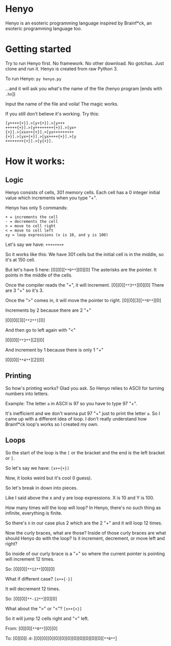# Henyo
Henyo is an esoteric programming language inspired by Brainf*ck, an esoteric programming language too.

# Getting started
Try to run Henyo first. No framework. No other download. No gotchas. Just clone and run it. Henyo is created from raw Python 3.

To run Henyo:
`py henyo.py`

...and it will ask you what's the name of the file (henyo program [ends with `.hn`])

Input the name of the file and voila! The magic works.

If you still don't believe it's working. Try this:
```
[y++++{+}].>[y+{+}].>[y+++
+++++{+}].>[y++++++++{+}].>[yx+
{+}].>[xxx++{+}].>[yx+++++++++
{+}].>[yx+{+}].>[yx++++{+}].>[y
++++++++{+}].>[y{+}].
```

# How it works:
## Logic
Henyo consists of cells, 301 memory cells. Each cell has a 0 integer initial value which increments when you type "+".

Henyo has only 5 commands:
```
+ = increments the cell
- = decrements the cell
> = move to cell right
< = move to cell left
xy = loop expressions (x is 10, and y is 100)
```

Let's say we have:
`+++>++<+`

So it works like this:
We have 301 cells but the initial cell is in the middle, so it's at 150 cell.

But let's have 5 here:
[0][0][`**0**`][0][0]
The asterisks are the pointer. It points in the middle of the cells.

Once the compiler reads the "+", it will increment.
[0][0][`**3**`][0][0]
There are 3 "+" so it's 3.

Once the ">" comes in, it will move the pointer to right.
[0][0][3][`**0**`][0]

Increments by 2 because there are 2 "+"

[0][0][3][`**2**]`[0]

And then go to left again with "<"

[0][0][`**3**`][2][0]

And increment by 1 because there is only 1 "+"

[0][0][`**4**`][2][0]

## Printing
So how's printing works? Glad you ask. So Henyo relies to ASCII for turning numbers into letters.

Example: The letter `a` in ASCII is 97 so you have to type 97 "+".

It's inefficient and we don't wanna put 97 "+" just to print the letter `a`. So I came up with a different idea of loop. I don't really understand how Brainf*ck loop's works so I created my own.

## Loops
So the start of the loop is the `[` or the bracket and the end is the left bracket or `]`.

So let's say we have:
`[x++{+}]`

Now, it looks weird but it's cool (I guess).

So let's break in down into pieces.

Like I said above the x and y are loop expressions. X is 10 and Y is 100.

How many times will the loop will loop? In Henyo, there's no such thing as infinite, everything is finite.

So there's `X` in our case plus 2 which are the 2 "+" and it will loop 12 times.

Now the curly braces, what are those? Inside of those curly braces are what should Henyo do with the loop? Is it increment, decrement, or move left and right?

So inside of our curly brace is a "+" so where the current pointer is pointing will increment 12 times.

So:
[0][0][`**12**`][0][0]

What if different case?
`[x++{-}]`

It will decrement 12 times.

So:
[0][0][`**-12**`][0][0]

What about the ">" or "<"?
`[x++{>}]`

So it will jump 12 cells right and "<" left.

From:
[0][0][`**0**`][0][0]

To:
[0][0][`-0-`][0][0][0][0][0][0][0][0][0][0][0][`**0**`]
